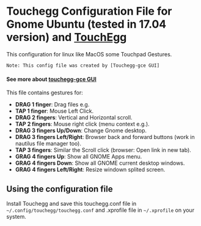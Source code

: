 # Touchegg Configuration File for Gnome Ubuntu (tested in 17.04 version) and [TouchEgg](https://github.com/JoseExposito/touchegg)

This configuration for linux like MacOS some Touchpad Gestures.

``Note: This config file was created by [Touchegg-gce GUI]``
#### See more about [touchegg-gce GUI](https://github.com/Raffarti/Touchegg-gce)

This file contains gestures for:
  - **DRAG 1 finger**: Drag files e.g.
  - **TAP  1 finger**: Mouse Left Click.
  - **DRAG 2 fingers**: Vertical and Horizontal scroll.
  - **TAP  2 fingers**: Mouse right click (menu context e.g.).
  - **DRAG 3 fingers Up/Down**: Change Gnome desktop.
  - **DRAG 3 fingers Left/Right**: Browser back and forward buttons (work in nautilus file manager too).
  - **TAP  3 fingers**: Similar the Scroll click (browser: Open link in new tab).
  - **GRAG 4 fingers Up**: Show all GNOME Apps menu.
  - **GRAG 4 fingers Down**: Show all GNOME current desktop windows.
  - **GRAG 4 fingers Left/Right**: Resize windown splited screen.
  
  
## Using the configuration file
Install Touchegg and save this touchegg.conf file in `` ~/.config/touchegg/touchegg.conf`` and .xprofile file in ``~/.xprofile`` on your system.


